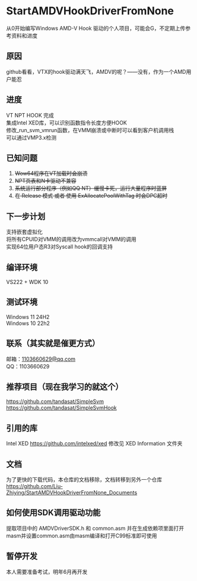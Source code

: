 # StartAMDVHookDriverFromNone
从0开始编写Windows AMD-V Hook 驱动的个人项目，可能会G，不定期上传参考资料和进度
## 原因
github看看，VTX的hook驱动满天飞，AMDV的呢？——没有，作为一个AMD用户能忍
## 进度
VT NPT HOOK 完成  
集成Intel XED库，可以识别函数指令长度方便HOOK  
修改_run_svm_vmrun函数，在VMM崩溃或中断时可以看到客户机调用栈   
可以通过VMP3.x检测   
## 已知问题
1. ~~Wow64程序在VT加载时会崩溃~~
2. ~~NPT页表和N卡驱动不兼容~~  
3. ~~系统运行部分程序（例如QQ NT）缓慢卡死，运行大量程序时蓝屏~~
4. ~~在 Release 模式 或者 使用 ExAllocatePoolWithTag 时会DPC超时~~ 
## 下一步计划
支持嵌套虚拟化  
将所有CPUID对VMM的调用改为vmmcall对VMM的调用  
实现64位用户态R3对Syscall hook的回调支持 
## 编译环境
VS222 + WDK 10
## 测试环境
Windows 11 24H2  
Windows 10 22h2  
## 联系（其实就是催更方式）
邮箱：1103660629@qq.com  
QQ：1103660629  
## 推荐项目（现在我学习的就这个）
https://github.com/tandasat/SimpleSvm  
https://github.com/tandasat/SimpleSvmHook  
## 引用的库
Intel XED https://github.com/intelxed/xed 修改见 XED Information 文件夹
## 文档
为了更快的下载代码，本仓库的文档移除，文档转移到另外一个仓库  
https://github.com/Liu-Zhiying/StartAMDVHookDriverFromNone_Documents  
## 如何使用SDK调用驱动功能
提取项目中的 AMDVDriverSDK.h 和 common.asm 并在生成依赖项里面打开masm并设置common.asm由masm编译和打开C99标准即可使用  
## 暂停开发
本人需要准备考试，明年6月再开发